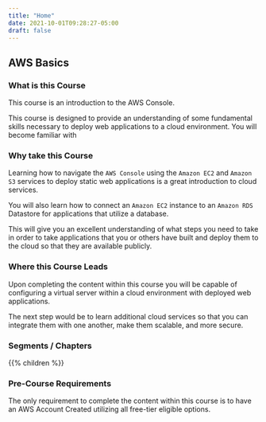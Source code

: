 ```yaml
---
title: "Home"
date: 2021-10-01T09:28:27-05:00
draft: false
---
```


## AWS Basics

### What is this Course

This course is an introduction to the AWS Console.

This course is designed to provide an understanding of some fundamental skills necessary to deploy web applications to a cloud environment. You will become familiar with 

### Why take this Course

Learning how to navigate the `AWS Console` using the `Amazon EC2` and `Amazon S3` services to deploy static web applications is a great introduction to cloud services. 

You will also learn how to connect an `Amazon EC2` instance to an `Amazon RDS` Datastore for applications that utilize a database. 

This will give you an excellent understanding of what steps you need to take in order to take applications that you or others have built and deploy them to the cloud so that they are available publicly.

### Where this Course Leads

Upon completing the content within this course you will be capable of configuring a virtual server within a cloud environment with deployed web applications.

The next step would be to learn additional cloud services so that you can integrate them with one another, make them scalable, and more secure.

### Segments / Chapters

{{% children %}}

### Pre-Course Requirements

The only requirement to complete the content within this course is to have an AWS Account Created utilizing all free-tier eligible options.
